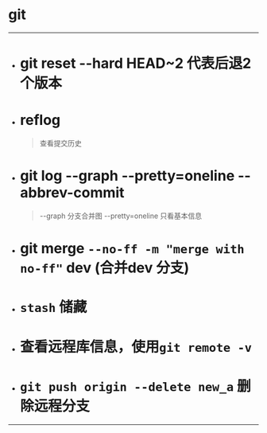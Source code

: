 # git
---
* # git reset --hard HEAD~2 代表后退2个版本
* # reflog
    > 查看提交历史
* # git log --graph --pretty=oneline --abbrev-commit
    > --graph 分支合并图
    > --pretty=oneline 只看基本信息
* # git merge `--no-ff -m "merge with no-ff"` dev (合并dev 分支)
* # `stash` 储藏
- # 查看远程库信息，使用`git remote -v`
-  # `git push origin --delete new_a` 删除远程分支
---
